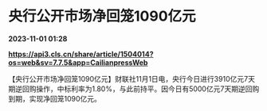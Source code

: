 # 央行公开市场净回笼1090亿元

**2023-11-01 01:28**

**https://api3.cls.cn/share/article/1504014?os=web&sv=7.7.5&app=CailianpressWeb**

【央行公开市场净回笼1090亿元】财联社11月1日电，央行今日进行3910亿元7天期逆回购操作，中标利率为1.80%，与此前持平。因今日有5000亿元7天期逆回购到期，实现净回笼1090亿元。